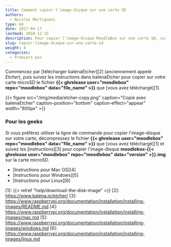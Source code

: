 ```yaml
---
title: Comment copier l'image-disque sur une carte SD
authors:
  - Nicolas Martignoni
type: kb
date: 2017-04-17
lastmod: 2018-12-15
description: Pour copier l'image-disque MoodleBox sur une carte SD, suivez ces instructions.
slug: copier-limage-disque-sur-une-carte-sd
weight: 4
categories:
  - Premiers pas
---
```


Commencez par [télécharger balenaEtcher][2] (anciennement appelé _Etcher_), puis suivez les instructions dans balenaEtcher pour copier sur votre carte microSD le fichier __{{< ghrelease user="moodlebox" repo="moodlebox" data="file_name" >}}__ que [vous avez téléchargé][1].

{{< figure src="/img/media/etcher-copy.png" caption="Copie avec balenaEtcher" caption-position="bottom" caption-effect="appear" width="800px" >}}

### Pour les geeks

Si vous préférez utiliser la ligne de commande pour copier l'image-disque sur votre carte, décompressez le fichier __{{< ghrelease user="moodlebox" repo="moodlebox" data="file_name" >}}__ que [vous avez téléchargé][1] et suivez les [instructions][3] pour copier l'image-disque __moodlebox-{{< ghrelease user="moodlebox" repo="moodlebox" data="version" >}}.img__ sur la carte microSD.

  * [Instructions pour Mac OS][4]
  * [Instructions pour Windows][5]
  * [Instructions pour Linux][6]

 [1]: {{< relref "help/download-the-disk-image" >}}
 [2]: https://www.balena.io/etcher/
 [3]: https://www.raspberrypi.org/documentation/installation/installing-images/README.md
 [4]: https://www.raspberrypi.org/documentation/installation/installing-images/mac.md
 [5]: https://www.raspberrypi.org/documentation/installation/installing-images/windows.md
 [6]: https://www.raspberrypi.org/documentation/installation/installing-images/linux.md
